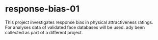 # response-bias-01
This project investigates response bias in physical attractiveness ratings. For analyses data of validated face databases will be used. ady been collected as part of a different project.
